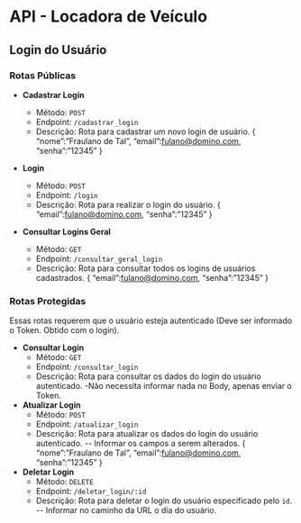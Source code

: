 # API - Locadora de Veículo

## Login do Usuário

### Rotas Públicas

- **Cadastrar Login**
  - Método: `POST`	
  - Endpoint: `/cadastrar_login`
  - Descrição: Rota para cadastrar um novo login de usuário.
{
“nome”:”Fraulano de Tal”, 
“email”:fulano@domino.com,
		“senha”:”12345”
}


- **Login**
  - Método: `POST`
  - Endpoint: `/login`
  - Descrição: Rota para realizar o login do usuário.
{
“email”:fulano@domino.com,
		“senha”:”12345”
}


- **Consultar Logins Geral**
  - Método: `GET`
  - Endpoint: `/consultar_geral_login`
  - Descrição: Rota para consultar todos os logins de usuários cadastrados.
{
“email”:fulano@domino.com,
		“senha”:”12345”
}


### Rotas Protegidas
Essas rotas requerem que o usuário esteja autenticado (Deve ser informado o Token. Obtido com o login).

- **Consultar Login**
  - Método: `GET`
  - Endpoint: `/consultar_login`
  - Descrição: Rota para consultar os dados do login do usuário autenticado.
	-Não necessita informar nada no Body, apenas enviar o Token.
- **Atualizar Login**
  - Método: `POST`
  - Endpoint: `/atualizar_login`
  - Descrição: Rota para atualizar os dados do login do usuário autenticado.
-- Informar os campos a serem alterados.
{
“nome”:”Fraulano de Tal”, 
“email”:fulano@domino.com,
		“senha”:”12345”
}
- **Deletar Login**
  - Método: `DELETE`
  - Endpoint: `/deletar_login/:id`
  - Descrição: Rota para deletar o login do usuário especificado pelo `id`.
-- Informar no caminho da URL o dia do usuário.
